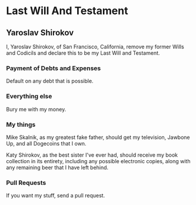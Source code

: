 # Last Will And Testament 
## Yaroslav Shirokov

I, Yaroslav Shirokov, of San Francisco, California, remove my former Wills and Codicils and declare this to be my Last Will and Testament.

### Payment of Debts and Expenses

Default on any debt that is possible.

### Everything else

Bury me with my money.

### My things

Mike Skalnik, as my greatest fake father, should get my television, Jawbone Up, and all Dogecoins that I own.

Katy Shirokov, as the best sister I've ever had, should receive my book collection in its entirety, including any possible electronic copies, along with any remaining beer that I have left behind.

### Pull Requests

If you want my stuff, send a pull request.
